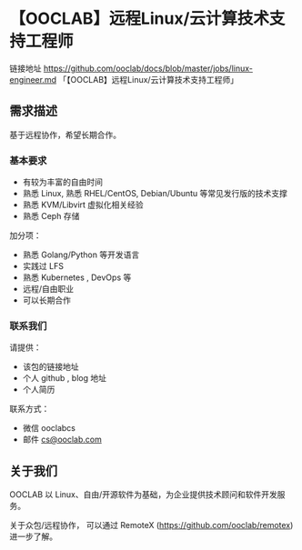# 【OOCLAB】远程Linux/云计算技术支持工程师

链接地址 https://github.com/ooclab/docs/blob/master/jobs/linux-engineer.md 「【OOCLAB】远程Linux/云计算技术支持工程师」

## 需求描述

基于远程协作，希望长期合作。

### 基本要求

- 有较为丰富的自由时间
- 熟悉 Linux, 熟悉 RHEL/CentOS, Debian/Ubuntu 等常见发行版的技术支撑
- 熟悉 KVM/Libvirt 虚拟化相关经验
- 熟悉 Ceph 存储

加分项：
- 熟悉 Golang/Python 等开发语言
- 实践过 LFS
- 熟悉 Kubernetes , DevOps 等
- 远程/自由职业
- 可以长期合作

### 联系我们

请提供：
- 该包的链接地址
- 个人 github , blog 地址
- 个人简历

联系方式：
- 微信 ooclabcs
- 邮件 cs@ooclab.com

## 关于我们

OOCLAB 以 Linux、自由/开源软件为基础，为企业提供技术顾问和软件开发服务。

关于众包/远程协作，
可以通过 RemoteX (https://github.com/ooclab/remotex) 进一步了解。
